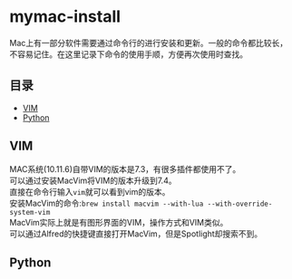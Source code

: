# mymac-install
Mac上有一部分软件需要通过命令行的进行安装和更新。一般的命令都比较长，不容易记住。在这里记录下命令的使用手顺，方便再次使用时查找。

## 目录
* [VIM](#VIM)
* [Python](#Python)

## VIM
MAC系统(10.11.6)自带VIM的版本是7.3，有很多插件都使用不了。  
可以通过安装MacVim将VIM的版本升级到7.4。  
直接在命令行输入`vim`就可以看到vim的版本。  
安装MacVim的命令:`brew install macvim --with-lua --with-override-system-vim`  
MacVim实际上就是有图形界面的VIM，操作方式和VIM类似。  
可以通过Alfred的快捷键直接打开MacVim，但是Spotlight却搜索不到。

## Python

